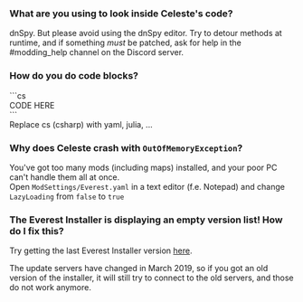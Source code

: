 ### What are you using to look inside Celeste's code?
dnSpy. But please avoid using the dnSpy editor. Try to detour methods at runtime, and if something _must_ be patched, ask for help in the #modding_help channel on the Discord server.

### How do you do code blocks?
\`\`\`cs  
CODE HERE  
\`\`\`  
Replace cs (csharp) with yaml, julia, ...

### Why does Celeste crash with `OutOfMemoryException`?
You've got too many mods (including maps) installed, and your poor PC can't handle them all at once.  
Open `ModSettings/Everest.yaml` in a text editor (f.e. Notepad) and change `LazyLoading` from `false` to `true`

### The Everest Installer is displaying an empty version list! How do I fix this?

Try getting the last Everest Installer version [here](https://gamebanana.com/tools/download/6449). 

The update servers have changed in March 2019, so if you got an old version of the installer, it will still try to connect to the old servers, and those do not work anymore.
